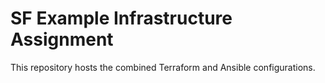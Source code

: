 # SF Example Infrastructure Assignment

This repository hosts the combined Terraform and Ansible configurations.